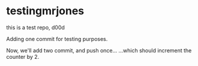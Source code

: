 testingmrjones
==============

this is a test repo, d00d

Adding one commit for testing purposes.

Now, we'll add two commit, and push once...
...which should increment the counter by 2.

